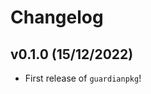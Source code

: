 # Changelog

<!--next-version-placeholder-->

## v0.1.0 (15/12/2022)

- First release of `guardianpkg`!